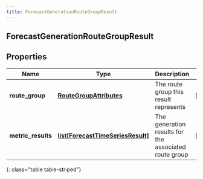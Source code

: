 ```yaml
---
title: ForecastGenerationRouteGroupResult
---
```

## ForecastGenerationRouteGroupResult

## Properties

|Name | Type | Description | Notes|
|------------ | ------------- | ------------- | -------------|
| **route_group** | [**RouteGroupAttributes**](RouteGroupAttributes.html) | The route group this result represents | [optional] |
| **metric_results** | [**list[ForecastTimeSeriesResult]**](ForecastTimeSeriesResult.html) | The generation results for the associated route group | [optional] |
{: class="table table-striped"}


